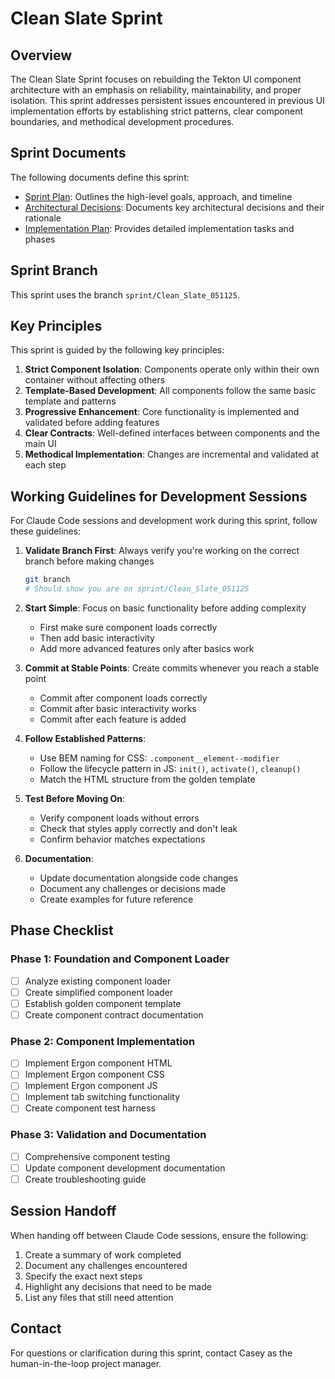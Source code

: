 # Clean Slate Sprint

## Overview

The Clean Slate Sprint focuses on rebuilding the Tekton UI component architecture with an emphasis on reliability, maintainability, and proper isolation. This sprint addresses persistent issues encountered in previous UI implementation efforts by establishing strict patterns, clear component boundaries, and methodical development procedures.

## Sprint Documents

The following documents define this sprint:

- [Sprint Plan](SprintPlan.md): Outlines the high-level goals, approach, and timeline
- [Architectural Decisions](ArchitecturalDecisions.md): Documents key architectural decisions and their rationale
- [Implementation Plan](ImplementationPlan.md): Provides detailed implementation tasks and phases

## Sprint Branch

This sprint uses the branch `sprint/Clean_Slate_051125`.

## Key Principles

This sprint is guided by the following key principles:

1. **Strict Component Isolation**: Components operate only within their own container without affecting others
2. **Template-Based Development**: All components follow the same basic template and patterns
3. **Progressive Enhancement**: Core functionality is implemented and validated before adding features
4. **Clear Contracts**: Well-defined interfaces between components and the main UI
5. **Methodical Implementation**: Changes are incremental and validated at each step

## Working Guidelines for Development Sessions

For Claude Code sessions and development work during this sprint, follow these guidelines:

1. **Validate Branch First**: Always verify you're working on the correct branch before making changes
    ```bash
    git branch
    # Should show you are on sprint/Clean_Slate_051125
    ```

2. **Start Simple**: Focus on basic functionality before adding complexity
    - First make sure component loads correctly
    - Then add basic interactivity
    - Add more advanced features only after basics work

3. **Commit at Stable Points**: Create commits whenever you reach a stable point
    - Commit after component loads correctly
    - Commit after basic interactivity works
    - Commit after each feature is added

4. **Follow Established Patterns**: 
    - Use BEM naming for CSS: `.component__element--modifier`
    - Follow the lifecycle pattern in JS: `init()`, `activate()`, `cleanup()`
    - Match the HTML structure from the golden template

5. **Test Before Moving On**:
    - Verify component loads without errors
    - Check that styles apply correctly and don't leak
    - Confirm behavior matches expectations

6. **Documentation**:
    - Update documentation alongside code changes
    - Document any challenges or decisions made
    - Create examples for future reference

## Phase Checklist

### Phase 1: Foundation and Component Loader
- [ ] Analyze existing component loader
- [ ] Create simplified component loader
- [ ] Establish golden component template
- [ ] Create component contract documentation

### Phase 2: Component Implementation
- [ ] Implement Ergon component HTML
- [ ] Implement Ergon component CSS
- [ ] Implement Ergon component JS
- [ ] Implement tab switching functionality
- [ ] Create component test harness

### Phase 3: Validation and Documentation
- [ ] Comprehensive component testing
- [ ] Update component development documentation
- [ ] Create troubleshooting guide

## Session Handoff

When handing off between Claude Code sessions, ensure the following:

1. Create a summary of work completed
2. Document any challenges encountered
3. Specify the exact next steps
4. Highlight any decisions that need to be made
5. List any files that still need attention

## Contact

For questions or clarification during this sprint, contact Casey as the human-in-the-loop project manager.